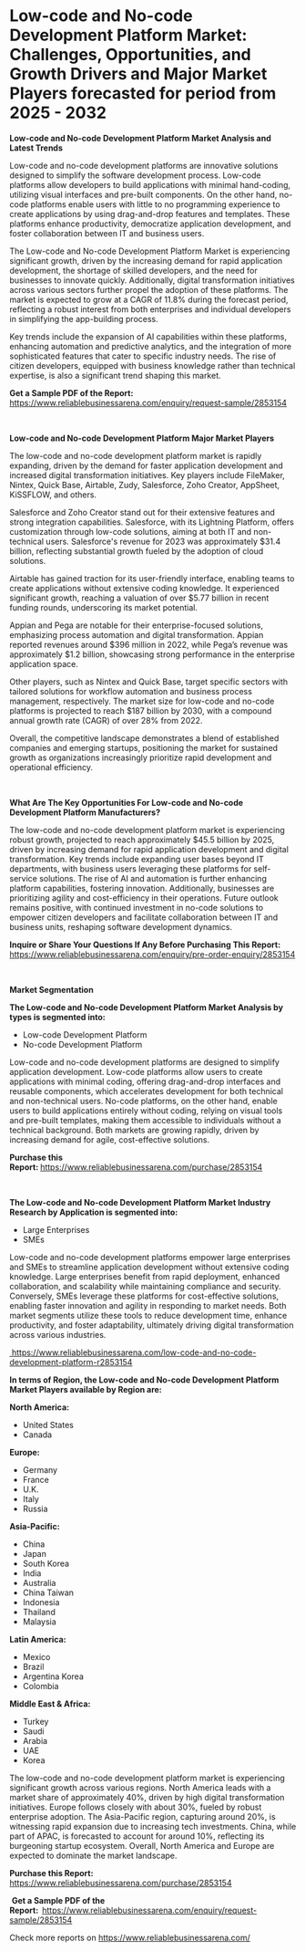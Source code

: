 <p><h1>Low-code and No-code Development Platform Market: Challenges, Opportunities, and Growth Drivers and Major Market Players forecasted for period from 2025 - 2032</h1></p><p><strong>Low-code and No-code Development Platform Market Analysis and Latest Trends</strong></p>
<p><p>Low-code and no-code development platforms are innovative solutions designed to simplify the software development process. Low-code platforms allow developers to build applications with minimal hand-coding, utilizing visual interfaces and pre-built components. On the other hand, no-code platforms enable users with little to no programming experience to create applications by using drag-and-drop features and templates. These platforms enhance productivity, democratize application development, and foster collaboration between IT and business users.</p><p>The Low-code and No-code Development Platform Market is experiencing significant growth, driven by the increasing demand for rapid application development, the shortage of skilled developers, and the need for businesses to innovate quickly. Additionally, digital transformation initiatives across various sectors further propel the adoption of these platforms. The market is expected to grow at a CAGR of 11.8% during the forecast period, reflecting a robust interest from both enterprises and individual developers in simplifying the app-building process. </p><p>Key trends include the expansion of AI capabilities within these platforms, enhancing automation and predictive analytics, and the integration of more sophisticated features that cater to specific industry needs. The rise of citizen developers, equipped with business knowledge rather than technical expertise, is also a significant trend shaping this market.</p></p>
<p><strong>Get a Sample PDF of the Report:&nbsp;</strong> <a href="https://www.reliablebusinessarena.com/enquiry/request-sample/2853154?utm_campaign=3055&utm_medium=2&utm_source=Github&utm_content=ia&utm_term=11032025&utm_id=low-code-and-no-code-development-platform">https://www.reliablebusinessarena.com/enquiry/request-sample/2853154</a></p>
<p>&nbsp;</p>
<p><strong>Low-code and No-code Development Platform Major Market Players</strong></p>
<p><p>The low-code and no-code development platform market is rapidly expanding, driven by the demand for faster application development and increased digital transformation initiatives. Key players include FileMaker, Nintex, Quick Base, Airtable, Zudy, Salesforce, Zoho Creator, AppSheet, KiSSFLOW, and others. </p><p>Salesforce and Zoho Creator stand out for their extensive features and strong integration capabilities. Salesforce, with its Lightning Platform, offers customization through low-code solutions, aiming at both IT and non-technical users. Salesforce's revenue for 2023 was approximately $31.4 billion, reflecting substantial growth fueled by the adoption of cloud solutions.</p><p>Airtable has gained traction for its user-friendly interface, enabling teams to create applications without extensive coding knowledge. It experienced significant growth, reaching a valuation of over $5.77 billion in recent funding rounds, underscoring its market potential.</p><p>Appian and Pega are notable for their enterprise-focused solutions, emphasizing process automation and digital transformation. Appian reported revenues around $396 million in 2022, while Pega’s revenue was approximately $1.2 billion, showcasing strong performance in the enterprise application space.</p><p>Other players, such as Nintex and Quick Base, target specific sectors with tailored solutions for workflow automation and business process management, respectively. The market size for low-code and no-code platforms is projected to reach $187 billion by 2030, with a compound annual growth rate (CAGR) of over 28% from 2022. </p><p>Overall, the competitive landscape demonstrates a blend of established companies and emerging startups, positioning the market for sustained growth as organizations increasingly prioritize rapid development and operational efficiency.</p></p>
<p>&nbsp;</p>
<p><strong>What Are The Key Opportunities For Low-code and No-code Development Platform Manufacturers?</strong></p>
<p><p>The low-code and no-code development platform market is experiencing robust growth, projected to reach approximately $45.5 billion by 2025, driven by increasing demand for rapid application development and digital transformation. Key trends include expanding user bases beyond IT departments, with business users leveraging these platforms for self-service solutions. The rise of AI and automation is further enhancing platform capabilities, fostering innovation. Additionally, businesses are prioritizing agility and cost-efficiency in their operations. Future outlook remains positive, with continued investment in no-code solutions to empower citizen developers and facilitate collaboration between IT and business units, reshaping software development dynamics.</p></p>
<p><strong>Inquire or Share Your Questions If Any Before Purchasing This Report:</strong> <a href="https://www.reliablebusinessarena.com/enquiry/pre-order-enquiry/2853154?utm_campaign=3055&utm_medium=2&utm_source=Github&utm_content=ia&utm_term=11032025&utm_id=low-code-and-no-code-development-platform">https://www.reliablebusinessarena.com/enquiry/pre-order-enquiry/2853154</a></p>
<p>&nbsp;</p>
<p><strong>Market Segmentation</strong></p>
<p><strong>The Low-code and No-code Development Platform Market Analysis by types is segmented into:</strong></p>
<p><ul><li>Low-code Development Platform</li><li>No-code Development Platform</li></ul></p>
<p><p>Low-code and no-code development platforms are designed to simplify application development. Low-code platforms allow users to create applications with minimal coding, offering drag-and-drop interfaces and reusable components, which accelerates development for both technical and non-technical users. No-code platforms, on the other hand, enable users to build applications entirely without coding, relying on visual tools and pre-built templates, making them accessible to individuals without a technical background. Both markets are growing rapidly, driven by increasing demand for agile, cost-effective solutions.</p></p>
<p><strong>Purchase this Report:&nbsp;</strong><a href="https://www.reliablebusinessarena.com/purchase/2853154?utm_campaign=3055&utm_medium=2&utm_source=Github&utm_content=ia&utm_term=11032025&utm_id=low-code-and-no-code-development-platform">https://www.reliablebusinessarena.com/purchase/2853154</a></p>
<p>&nbsp;</p>
<p><strong>The Low-code and No-code Development Platform Market Industry Research by Application is segmented into:</strong></p>
<p><ul><li>Large Enterprises</li><li>SMEs</li></ul></p>
<p><p>Low-code and no-code development platforms empower large enterprises and SMEs to streamline application development without extensive coding knowledge. Large enterprises benefit from rapid deployment, enhanced collaboration, and scalability while maintaining compliance and security. Conversely, SMEs leverage these platforms for cost-effective solutions, enabling faster innovation and agility in responding to market needs. Both market segments utilize these tools to reduce development time, enhance productivity, and foster adaptability, ultimately driving digital transformation across various industries.</p></p>
<p><a href="https://www.reliablebusinessarena.com/low-code-and-no-code-development-platform-r2853154?utm_campaign=3055&utm_medium=2&utm_source=Github&utm_content=ia&utm_term=11032025&utm_id=low-code-and-no-code-development-platform">&nbsp;https://www.reliablebusinessarena.com/low-code-and-no-code-development-platform-r2853154</a></p>
<p><strong>In terms of Region, the Low-code and No-code Development Platform Market Players available by Region are:</strong></p>
<p>
    <p> <strong> North America: </strong>
        <ul>
            <li>United States</li>
            <li>Canada</li>
        </ul>
        </p> 
    <p> <strong> Europe: </strong>
        <ul>
            <li>Germany</li>
            <li>France</li>
            <li>U.K.</li>
            <li>Italy</li>
            <li>Russia</li>
        </ul>
        </p> 
    <p> <strong> Asia-Pacific: </strong>
        <ul>
            <li>China</li>
            <li>Japan</li>
            <li>South Korea</li>
            <li>India</li>
            <li>Australia</li>
            <li>China Taiwan</li>
            <li>Indonesia</li>
            <li>Thailand</li>
            <li>Malaysia</li>
        </ul>
        </p> 
    <p> <strong> Latin America: </strong>
        <ul>
            <li>Mexico</li>
            <li>Brazil</li>
            <li>Argentina Korea</li>
            <li>Colombia</li>
        </ul>
        </p> 
    <p> <strong> Middle East & Africa: </strong>
        <ul>
            <li>Turkey</li>
            <li>Saudi</li>
            <li>Arabia</li>
            <li>UAE</li>
            <li>Korea</li>
        </ul>
    </p>
    </p>
<p><p>The low-code and no-code development platform market is experiencing significant growth across various regions. North America leads with a market share of approximately 40%, driven by high digital transformation initiatives. Europe follows closely with about 30%, fueled by robust enterprise adoption. The Asia-Pacific region, capturing around 20%, is witnessing rapid expansion due to increasing tech investments. China, while part of APAC, is forecasted to account for around 10%, reflecting its burgeoning startup ecosystem. Overall, North America and Europe are expected to dominate the market landscape.</p></p>
<p><strong>Purchase this Report: </strong><a href="https://www.reliablebusinessarena.com/purchase/2853154?utm_campaign=3055&utm_medium=2&utm_source=Github&utm_content=ia&utm_term=11032025&utm_id=low-code-and-no-code-development-platform">https://www.reliablebusinessarena.com/purchase/2853154</a></p>
<p>&nbsp;<strong>Get a Sample PDF of the Report:&nbsp;&nbsp;</strong><a href="https://www.reliablebusinessarena.com/enquiry/request-sample/2853154?utm_campaign=3055&utm_medium=2&utm_source=Github&utm_content=ia&utm_term=11032025&utm_id=low-code-and-no-code-development-platform">https://www.reliablebusinessarena.com/enquiry/request-sample/2853154</a></p>
<p><strong></strong></p>
<p>Check more reports on <a href="https://www.reliablebusinessarena.com/?utm_campaign=3055&utm_medium=2&utm_source=Github&utm_content=ia&utm_term=11032025&utm_id=low-code-and-no-code-development-platform">https://www.reliablebusinessarena.com/</a></p>